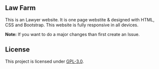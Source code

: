 ## Law Farm
This is an Lawyer website. It is one page webstite & designed with HTML, CSS and Bootstrap. This website is fully responsive in all devices.

**Note:** If you want to do a major changes than first create an Issue.

## License
This project is licensed under [GPL-3.0](https://github.com/mrhrifat/law-farm/blob/master/LICENSE.md).
